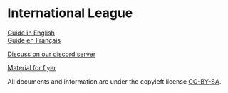 # International League

[Guide in English](./en_guide.md)  
[Guide en Français](./fr_guide.md)

[Discuss on our discord server](https://discord.gg/z76nYWj9)


[Material for flyer](./communication/flyer_2024/README.md)

All documents and information are under the copyleft license [CC-BY-SA](https://creativecommons.org/licenses/by-sa/4.0/).
